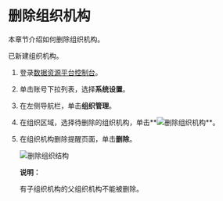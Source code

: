 # 删除组织机构

本章节介绍如何删除组织机构。

已新建组织机构。

1.  登录[数据资源平台控制台](https://dataq.console.aliyun.com)。

2.  单击账号下拉列表，选择**系统设置**。

3.  在左侧导航栏，单击**组织管理**。

4.  在组织区域，选择待删除的组织机构，单击**![删除组织机构](https://static-aliyun-doc.oss-accelerate.aliyuncs.com/assets/img/zh-CN/6175359951/p162164.png)**。

5.  在组织机构删除提醒页面，单击**删除**。

    ![删除组织结构](https://static-aliyun-doc.oss-accelerate.aliyuncs.com/assets/img/zh-CN/2363160261/p271261.png)

    **说明：**

    有子组织机构的父组织机构不能被删除。



